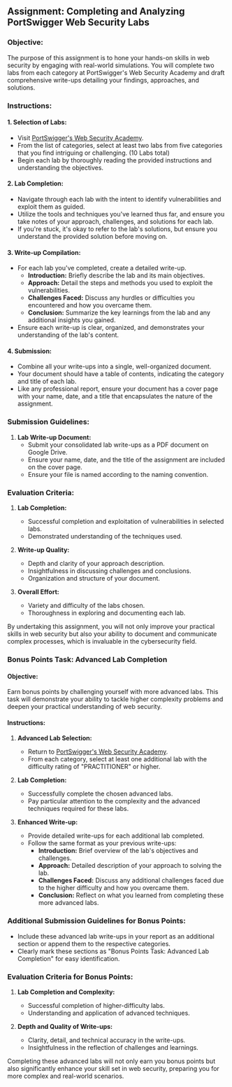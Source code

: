 ## Assignment: Completing and Analyzing PortSwigger Web Security Labs

### Objective:

The purpose of this assignment is to hone your hands-on skills in web security by engaging with real-world simulations. You will complete two labs from each category at PortSwigger's Web Security Academy and draft comprehensive write-ups detailing your findings, approaches, and solutions.

### Instructions:

#### 1. **Selection of Labs:**

- Visit [PortSwigger's Web Security Academy](https://portswigger.net/web-security/all-labs).
- From the list of categories, select at least two labs from five categories that you find intriguing or challenging. (10 Labs total)
- Begin each lab by thoroughly reading the provided instructions and understanding the objectives.

#### 2. **Lab Completion:**

- Navigate through each lab with the intent to identify vulnerabilities and exploit them as guided.
- Utilize the tools and techniques you've learned thus far, and ensure you take notes of your approach, challenges, and solutions for each lab.
- If you're stuck, it's okay to refer to the lab's solutions, but ensure you understand the provided solution before moving on.

#### 3. **Write-up Compilation:**

- For each lab you've completed, create a detailed write-up.
  - **Introduction:** Briefly describe the lab and its main objectives.
  - **Approach:** Detail the steps and methods you used to exploit the vulnerabilities.
  - **Challenges Faced:** Discuss any hurdles or difficulties you encountered and how you overcame them.
  - **Conclusion:** Summarize the key learnings from the lab and any additional insights you gained.
- Ensure each write-up is clear, organized, and demonstrates your understanding of the lab's content.

#### 4. **Submission:**

- Combine all your write-ups into a single, well-organized document.
- Your document should have a table of contents, indicating the category and title of each lab.
- Like any professional report, ensure your document has a cover page with your name, date, and a title that encapsulates the nature of the assignment.

### Submission Guidelines:

1. **Lab Write-up Document:**
   - Submit your consolidated lab write-ups as a PDF document on Google Drive.
   - Ensure your name, date, and the title of the assignment are included on the cover page.
   - Ensure your file is named according to the naming convention.

### Evaluation Criteria:

1. **Lab Completion:**

   - Successful completion and exploitation of vulnerabilities in selected labs.
   - Demonstrated understanding of the techniques used.

1. **Write-up Quality:**

   - Depth and clarity of your approach description.
   - Insightfulness in discussing challenges and conclusions.
   - Organization and structure of your document.

1. **Overall Effort:**

   - Variety and difficulty of the labs chosen.
   - Thoroughness in exploring and documenting each lab.

By undertaking this assignment, you will not only improve your practical skills in web security but also your ability to document and communicate complex processes, which is invaluable in the cybersecurity field.

### Bonus Points Task: Advanced Lab Completion

#### Objective:
Earn bonus points by challenging yourself with more advanced labs. This task will demonstrate your ability to tackle higher complexity problems and deepen your practical understanding of web security.

#### Instructions:

1. **Advanced Lab Selection:**
   - Return to [PortSwigger's Web Security Academy](https://portswigger.net/web-security/all-labs).
   - From each category, select at least one additional lab with the difficulty rating of "PRACTITIONER" or higher.

2. **Lab Completion:**
   - Successfully complete the chosen advanced labs.
   - Pay particular attention to the complexity and the advanced techniques required for these labs.

3. **Enhanced Write-up:**
   - Provide detailed write-ups for each additional lab completed.
   - Follow the same format as your previous write-ups:
     - **Introduction:** Brief overview of the lab's objectives and challenges.
     - **Approach:** Detailed description of your approach to solving the lab.
     - **Challenges Faced:** Discuss any additional challenges faced due to the higher difficulty and how you overcame them.
     - **Conclusion:** Reflect on what you learned from completing these more advanced labs.

### Additional Submission Guidelines for Bonus Points:

- Include these advanced lab write-ups in your report as an additional section or append them to the respective categories.
- Clearly mark these sections as "Bonus Points Task: Advanced Lab Completion" for easy identification.

### Evaluation Criteria for Bonus Points:

1. **Lab Completion and Complexity:**
   - Successful completion of higher-difficulty labs.
   - Understanding and application of advanced techniques.

2. **Depth and Quality of Write-ups:**
   - Clarity, detail, and technical accuracy in the write-ups.
   - Insightfulness in the reflection of challenges and learnings.

Completing these advanced labs will not only earn you bonus points but also significantly enhance your skill set in web security, preparing you for more complex and real-world scenarios.
